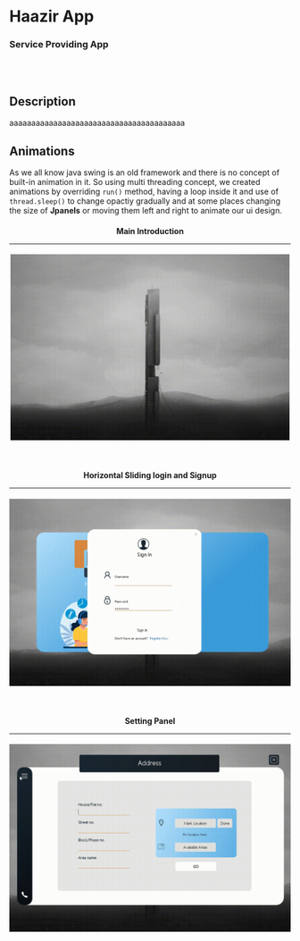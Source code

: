 
# Haazir App

### Service Providing App


<br><br>

## Description
<!--Description of program-->
aaaaaaaaaaaaaaaaaaaaaaaaaaaaaaaaaaaaaaaa


## Animations
<!--Description of animation-->
As we all know java swing is an old framework and there is no concept of built-in animation in it. So using multi threading concept, we created animations by overriding `run()` method, having a loop inside it and use of `thread.sleep()` to change opactiy gradually and at some places changing the size of **Jpanels** or moving them left and right to animate our ui design.


<h4 align="center">Main Introduction<hr></h4>
<p align="center"><img src="markdownData/animation/intro.gif" width="500" alt="intro"/></p> <!--Intro animation-->

<br>

<h4 align="center">Horizontal Sliding login and Signup<hr></h4>
<p align="center"><img src="markdownData/animation/signup-register.gif" width="800" alt="signup-register"/></p><!--signup/register animation-->

<br>

<h4 align="center">Setting Panel<hr></h4>
<p align="center"><img src="markdownData/animation/menu-slide.gif" width="800" alt="menu-slide"/></p> <!--menu slider animation-->

